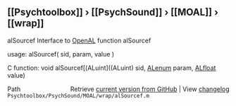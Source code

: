 ## [[Psychtoolbox]] &#8250; [[PsychSound]] &#8250; [[MOAL]] &#8250; [[wrap]]

alSourcef  Interface to [OpenAL](OpenAL) function alSourcef  
  
usage:  alSourcef( sid, param, value )  
  
C function:  void alSourcef[(ALuint]((ALuint) sid, [ALenum](ALenum) param, [ALfloat](ALfloat) value)  




<div class="code_header" style="text-align:right;">
  <span style="float:left;">Path&nbsp;&nbsp;</span> <span class="counter">Retrieve <a href=
  "https://raw.github.com/Psychtoolbox-3/Psychtoolbox-3/beta/Psychtoolbox/PsychSound/MOAL/wrap/alSourcef.m">current version from GitHub</a> | View <a href=
  "https://github.com/Psychtoolbox-3/Psychtoolbox-3/commits/beta/Psychtoolbox/PsychSound/MOAL/wrap/alSourcef.m">changelog</a></span>
</div>
<div class="code">
  <code>Psychtoolbox/PsychSound/MOAL/wrap/alSourcef.m</code>
</div>

